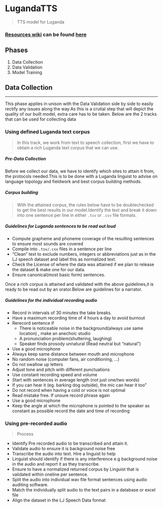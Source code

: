 # LugandaTTS
> TTS model for Luganda

###  [Resources wiki](https://github.com/andrewkatumba/LugandaTTS.wiki.git) can be found [here](https://github.com/andrewkatumba/LugandaTTS/wiki/Resources)
## Phases

1. Data Collection
2. Data Validation
3. Model Training

## Data Collection
---
This phase applies in unison with the Data Validation side by side to easily rectify any issues along the way.As this is a crutial step that will depict the quality of our built model, extra care has to be taken.
Below are the 2 tracks that can be used for collecting data
### Using defined Luganda text corpus
> In this track, we work from text to speech collection, first we have to obtain a rich Luganda text corpus that we can use. 
##### Pre-Data Collection
Before we collect our data, we have to identify which sites to attain it from, the protocols needed.This is to be done with a Luganda linguist to advise on language topology and fieldwork and best corpus building methods.
##### Corpus building
> With the attained  corpus, the rules below have to be doublechecked to get the best results in our model.Identify the text and break it down into one sentence per line in either `.tsv` or `.csv` file formats.
##### Guidelines for Luganda sentences to be read out loud
- Compute grapheme and phoneme coverage of the resulting sentences to ensure most sounds are covered
- Compile into `.tsv/.csv` files in a sentence per line
- “Clean” text to exclude numbers, integers or abbreviations just as in the LJ speech dataset and label this as normalized text.
- Check the License of where the data was attained if we plan to release the dataset & make one for our data.  
- Ensure canonical(most basic form) sentences.

Once a rich corpus is attained and validated with the above guidelines,it is ready to be read out by an orator.Below are guidelines for a narrator.
##### Guidelines for the individual recording audio
- Record in intervals of 30 minutes the take breaks.
- Have a maximum recording time of 4 hours a day to avoid burnout
- Rerecord sentence if 
    - There is noticeable noise in the background(always use same location) , make an anechoic studio
    - A pronunciation problem(shuttering, laughing)
    - Speaker finds prosody unnatural (Read neutral but “natural”)
- Use a good microphone
- Always keep same distance between mouth and microphone
- No random noise (computer fans, air conditioning, …)
- Do not swallow up letters
- Adjust tone and pitch with different punctuations
- Use constant recording speed and volume
- Start with sentences in average length (not just one/two words)
- If you can hear it (eg. barking dog outside), the mic can hear it too”
- Do not record when having a cold or voice is not optimal
- Read mistake free. If unsure record phrase again
- Use a good microphone
- Keep the angle at which the microphone is pointed to the speaker as constant as possible record the date and time of recording


### Using pre-recorded audio 
> Process 
- Identify Pre recorded audio to be transcribed and attain it.
- Validate audio to ensure it is background noise free
- Transcribe the audio into text. Hire a linguist to help
- Linguist should identify if there is any interference e.g background noise in the audio and report it as they transcribe.
- Ensure to have a normalized returned corpus by Linguist that is validated within oneline per sentence.
- Split the audio into individual  wav file format sentences using audio auditing software.
- Match the individually split audio to the text pairs in a database or excel file
- Align the dataset in the LJ Speech Data format


